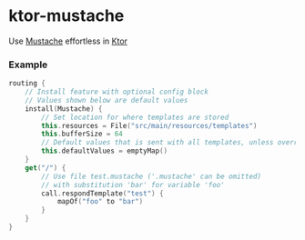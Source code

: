 # ktor-mustache
Use [Mustache](https://github.com/spullara/mustache.java) effortless in [Ktor](http://ktor.io/)

### Example
```kotlin
routing {
    // Install feature with optional config block
    // Values shown below are default values
    install(Mustache) {
        // Set location for where templates are stored
        this.resources = File("src/main/resources/templates")
        this.bufferSize = 64
        // Default values that is sent with all templates, unless overridden on specific routes
        this.defaultValues = emptyMap()
    }
    get("/") {
        // Use file test.mustache ('.mustache' can be omitted)
        // with substitution 'bar' for variable 'foo'
        call.respondTemplate("test") {
            mapOf("foo" to "bar")
        }
    }
}
```
